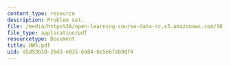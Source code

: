 ```yaml
---
content_type: resource
description: Problem set.
file: /media/https%3A/open-learning-course-data-rc.s3.amazonaws.com/16-30-estimation-and-control-of-aerospace-systems-spring-2004/d5d93b1026d3e0356a846e5e67ab9df4_HW5.pdf
file_type: application/pdf
resourcetype: Document
title: HW5.pdf
uid: d5d93b10-26d3-e035-6a84-6e5e67ab9df4
---
```


